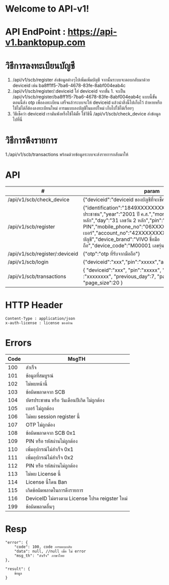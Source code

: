 # Welcome to API-v1!

# API EndPoint : https://api-v1.banktopup.com

# วิธีการลงทะเบียนบัญชี

1. /api/v1/scb/register ส่งข้อมูลต่างๆไปเพิ่มเพิ่มบัญชี จากนั้นระบบจะตอบกลับมาด้วย deviceid เช่น ba8ff1f5-7ba6-4678-83fe-8abf004eab4c
2. /api/v1/scb/register/:deviceid ใส่ deviceid จากขั้น 1. จะเป็น /api/v1/scb/register/ba8ff1f5-7ba6-4678-83fe-8abf004eab4c แบบนี้ขั้นตอนนี้ส่ง otp เพื่อลงทะเบียน เสร็จแล้วระบบจะให้ deviceid แล้วนำสิ่งนี้ไปเก็บไว้ ถ้าหายหรือใช้ไม่ได้ก็ต้องลงทะเบียนใหม่ อารมแบบลงบัญชีในแอปใหม่ เก็บไปใช้ได้เรื่อยๆ
3. วิธีเช็คว่า deviceid เรามันพังหรือใช้ได้มั้ย ใช้วิธีนี้ /api/v1/scb/check_device ส่งข้อมูลไปที่นี่

# วิธีการดึงรายการ

1./api/v1/scb/transactions พร้อมด้วยข้อมูลระบบจะส่งรายการกลับมาให้

# API

| #                              | param                                                                                                                                                                                                                                                                                    |
| ------------------------------ | ---------------------------------------------------------------------------------------------------------------------------------------------------------------------------------------------------------------------------------------------------------------------------------------- |
| /api/v1/scb/check_device       | {"deviceid":"deviceid ของบัญชีที่จะเช็ค"}                                                                                                                                                                                                                                                |
| /api/v1/scb/register           | {"identification":"1849XXXXXXXXX เลขบัตรประชาชน","year":"2001 ปี ค.ส.","month":"01 เลขเดือน 2 หลัก","day":"31 เลขวัน 2 หลัก","pin":"123456 PIN","mobile_phone_no":"06XXXXXXXX เบอร์","account_no":"42XXXXXXXX เลขบัญชี","device_brand":"VIVO ชื่อมือถือ","device_code":"M00001 เลขรุ่น"} |
| /api/v1/scb/register/:deviceid | {"otp":"otp ที่รับจากมือถือ"}                                                                                                                                                                                                                                                            |
| /api/v1/scb/login              | {"deviceid":"xxx","pin":"xxxxx","account_no":"xxxxxxxx"}                                                                                                                                                                                                                                 |
| /api/v1/scb/transactions       | { "deviceid":"xxx", "pin":"xxxxx", "account_no" :"xxxxxxxx", "previous_day":7, "page_number":1, "page_size":20 }                                                                                                                                                                         |

# HTTP Header

    Content-Type : application/json
    x-auth-license : license ของท่าน

# Errors

| Code | MsgTH                                         |
| ---- | --------------------------------------------- |
| 100  | สำเร็จ                                        |
| 101  | ข้อมูลที่สมบูรณ์                              |
| 102  | ไม่พบหน้านี้                                  |
| 103  | ข้อผิดพลาดจาก SCB                             |
| 104  | บัตรประชาชน หรือ วันเดือนปีเกิด ไม่ถูกต้อง    |
| 105  | เบอร์ ไม่ถูกต้อง                              |
| 106  | ไม่พบ session register นี้                    |
| 107  | OTP ไม่ถูกต้อง                                |
| 108  | ข้อผิดพลาดจาก SCB 0x1                         |
| 109  | PIN หรือ รหัสผ่านไม่ถูกต้อง                   |
| 110  | เพิ่มอุปกรณ์ไม่สำเร็จ 0x1                     |
| 111  | เพิ่มอุปกรณ์ไม่สำเร็จ 0x2                     |
| 112  | PIN หรือ รหัสผ่านไม่ถูกต้อง                   |
| 113  | ไม่พบ License นี้                             |
| 114  | License นี้โดน Ban                            |
| 115  | เกิดข้อผิดพลาดในการดึงรายการ                  |
| 116  | DeviceID ไม่ตรงตาม License โปรด reigster ใหม่ |
| 199  | ข้อผิดพลาดอื่นๆ                               |

# Resp

    "error": {
    	"code": 100, code การตอบกลับ
    	"data": null, //null เมื่อ ไม่ error
    	"msg_th": "สำเร็จ" ภาษาไทย
    },

    "result": {
    	ข้อมูล
    }
